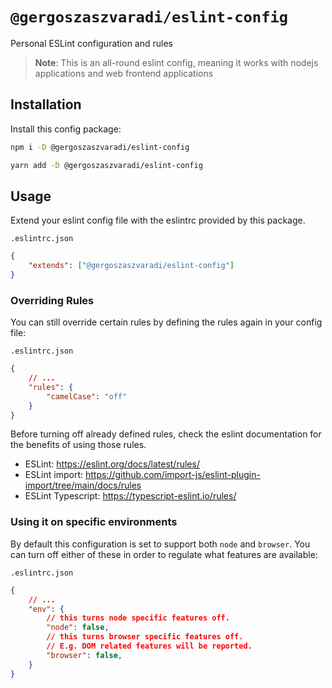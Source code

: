 # `@gergoszaszvaradi/eslint-config`

Personal ESLint configuration and rules

> **Note**: This is an all-round eslint config, meaning it works with nodejs applications and web frontend applications

## Installation
Install this config package:
```bash
npm i -D @gergoszaszvaradi/eslint-config
```
```bash
yarn add -D @gergoszaszvaradi/eslint-config
```

## Usage
Extend your eslint config file with the eslintrc provided by this package.

`.eslintrc.json`
```json
{
    "extends": ["@gergoszaszvaradi/eslint-config"]
}
```
### Overriding Rules
You can still override certain rules by defining the rules again in your config file:

`.eslintrc.json`
```json
{
    // ...
    "rules": {
        "camelCase": "off"
    }
}
```
Before turning off already defined rules, check the eslint documentation for the benefits of using those rules.
* ESLint: https://eslint.org/docs/latest/rules/
* ESLint import: https://github.com/import-js/eslint-plugin-import/tree/main/docs/rules
* ESLint Typescript: https://typescript-eslint.io/rules/

### Using it on specific environments
By default this configuration is set to support both `node` and `browser`. You can turn off either of these in order to regulate what features are available:

`.eslintrc.json`
```json
{
    // ...
    "env": {
        // this turns node specific features off.
        "node": false,
        // this turns browser specific features off.
        // E.g. DOM related features will be reported.
        "browser": false,
    }
}
```